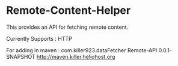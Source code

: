 Remote-Content-Helper
=====================
This provides an API for fetching remote content.

Currently Supports : 
	HTTP
	
For adding in maven :
	<dependency>
		<groupId>com.killer923.dataFetcher</groupId>
		<artifactId>Remote-API</artifactId>
		<version>0.0.1-SNAPSHOT</version>
		<url>http://maven.killer.heliohost.org</ur>
	</dependency>